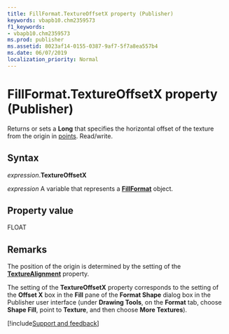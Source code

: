 ```yaml
---
title: FillFormat.TextureOffsetX property (Publisher)
keywords: vbapb10.chm2359573
f1_keywords:
- vbapb10.chm2359573
ms.prod: publisher
ms.assetid: 8023af14-0155-0387-9af7-5f7a8ea557b4
ms.date: 06/07/2019
localization_priority: Normal
---
```



# FillFormat.TextureOffsetX property (Publisher)

Returns or sets a **Long** that specifies the horizontal offset of the texture from the origin in [points](../language/glossary/vbe-glossary.md#point). Read/write.


## Syntax

_expression_.**TextureOffsetX**

_expression_ A variable that represents a **[FillFormat](publisher.fillformat.md)** object.


## Property value

FLOAT


## Remarks

The position of the origin is determined by the setting of the **[TextureAlignment](Publisher.fillformat.texturealignment.md)** property.

The setting of the **TextureOffsetX** property corresponds to the setting of the **Offset X** box in the **Fill** pane of the **Format Shape** dialog box in the Publisher user interface (under **Drawing Tools**, on the **Format** tab, choose **Shape Fill**, point to **Texture**, and then choose **More Textures**).



[!include[Support and feedback](~/includes/feedback-boilerplate.md)]